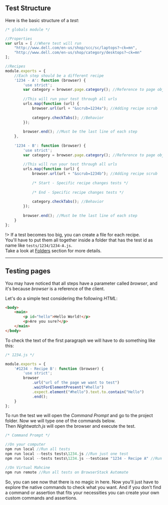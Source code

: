 ## Test Structure
Here is the basic structure of a *test*:

```javascript
/* globals module */

//Properties
var urls = [ //Where test will run
    "http://www.dell.com/en-us/shop/scc/sc/laptops?~ck=mn",
    "http://www.dell.com/en-us/shop/category/desktops?~ck=mn"
];

//Recipes
module.exports = {
    //Each step should be a different recipe
    '1234 - A': function (browser) {
        'use strict';
        var category = browser.page.category(); //Reference to page object
        
        //This will run your test through all urls
        urls.map(function (url) {
            browser.url(url + "&scrub=1234a"); //Adding recipe scrub
            
            category.checkTabs(); //Behavior
        });
        
        browser.end(); //Must be the last line of each step
    },
    
    '1234 - B': function (browser) {
        'use strict';
        var category = browser.page.category(); //Reference to page object
        
        //This will run your test through all urls
        urls.map(function (url) {
            browser.url(url + "&scrub=1234b"); //Adding recipe scrub
            
            /* Start - Specific recipe changes tests */
            
            /* End - Specific recipe changes tests */
            
            category.checkTabs(); //Behavior
        });
        
        browser.end(); //Must be the last line of each step
    }
};
```

!> If a test becomes too big, you can create a file for each recipe.<br>
You'll have to put them all together inside a folder that has the test
id as name like `tests/1234/1234-A.js`.<br>
Take a look at [Folders](https://eduardomontanha.github.io/tnt-automation/#/usage/folders?id=addremove-a-folder)
section for more details.

---

## Testing pages
You may have noticed that all steps have a parameter called *browser*,
and it's because *browser* is a reference of the client.

Let's do a simple test considering the following *HTML*:

```html
<body>
    <main>
        <p id="hello">Hello World!</p>
        <p>Are you sure?</p>
    </main>
</body>
```

To check the text of the first paragraph we will have to do something
like this:

```javascript
/* 1234.js */

module.exports = {
    '#1234 - Recipe B': function (browser) {
        'use strict';
        browser
            .url("url of the page we want to test")
            .waitForElementPresent("#hello")
            .expect.element("#hello").text.to.contain("Hello")
            .end();
    }
};
```

To run the test we will open the *Command Prompt* and go to the project
folder. Now we will type one of the commands below.<br>
Then *Nightwatch.js* will open the browser and execute the test.

```javascript
/* Command Prompt */

//On your computer
npm run local //Run all tests
npm run local --tests tests\1234.js //Run just one test
npm run local --tests tests\1234.js --testcase "1234 - Recipe A" //Run just one step

//On Virtual Mahcine
npm run remote //Run all tests on BrowserStack Automate
```

So, you can see now that there is no magic in here. Now you'll just have
to explore the native commands to check what you want. And if you don't
find a command or assertion that fits your necessities you can create
your own custom commands and assertions.